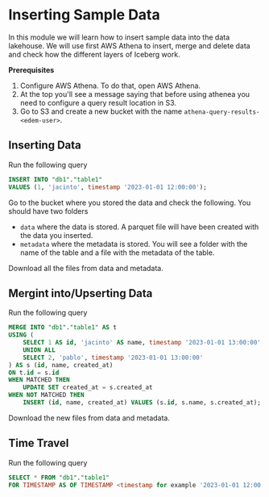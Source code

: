# Inserting Sample Data

In this module we will learn how to insert sample data into the data lakehouse. We will use first AWS Athena to insert, merge and delete data and check how the different layers of Iceberg work.

**Prerequisites**
1. Configure AWS Athena. To do that, open AWS Athena.
2. At the top you'll see a message saying that before using athenea you need to configure a query result location in S3.
3. Go to S3 and create a new bucket with the name `athena-query-results-<edem-user>`.


## Inserting Data

Run the following query

```sql
INSERT INTO "db1"."table1"
VALUES (1, 'jacinto', timestamp '2023-01-01 12:00:00');
```

Go to the bucket where you stored the data and check the following. You should have two folders

- `data` where the data is stored. A parquet file will have been created with the data you inserted.
- `metadata` where the metadata is stored. You will see a folder with the name of the table and a file with the metadata of the table.

Download all the files from data and metadata.


## Mergint into/Upserting Data

Run the following query

```sql
MERGE INTO "db1"."table1" AS t
USING ( 
    SELECT 1 AS id, 'jacinto' AS name, timestamp '2023-01-01 13:00:00' AS created_at
    UNION ALL
    SELECT 2, 'pablo', timestamp '2023-01-01 13:00:00'
) AS s (id, name, created_at)
ON t.id = s.id
WHEN MATCHED THEN
    UPDATE SET created_at = s.created_at
WHEN NOT MATCHED THEN
    INSERT (id, name, created_at) VALUES (s.id, s.name, s.created_at);
```

Download the new files from data and metadata.


## Time Travel

Run the following query

```sql
SELECT * FROM "db1"."table1" 
FOR TIMESTAMP AS OF TIMESTAMP <timestamp for example '2023-01-01 12:00:00.000 UTC'>;
```
